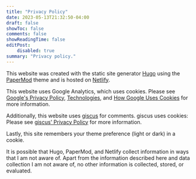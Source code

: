 ```yaml
---
title: "Privacy Policy"
date: 2023-05-13T21:32:50-04:00
draft: false
showToc: false
comments: false
showReadingTime: false
editPost:
    disabled: true
summary: "Privacy policy."
---
```


This website was created with the static site generator [Hugo](https://gohugo.io) using the [PaperMod](https://github.com/adityatelange/hugo-PaperMod) theme and is hosted on [Netlify](https://www.netlify.com).

This website uses Google Analytics, which uses cookies. Please see [Google's Privacy Policy](https://policies.google.com/privacy), [Technologies](https://policies.google.com/technologies), and [How Google Uses Cookies](https://policies.google.com/technologies/cookies) for more information.

Additionally, this website uses [giscus](https://giscus.app) for comments. giscus uses cookies: Please see [giscus' Privacy Policy](https://github.com/giscus/giscus/blob/main/PRIVACY-POLICY.md) for more information.

Lastly, this site remembers your theme preference (light or dark) in a cookie.

It is possible that Hugo, PaperMod, and Netlify collect information in ways that I am not aware of. Apart from the information described here and data collection I am not aware of, no other information is collected, stored, or evaluated.
